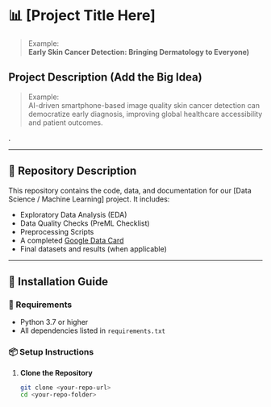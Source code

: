 # 📊 [Project Title Here]
> Example:  
> **Early Skin Cancer Detection: Bringing Dermatology to Everyone)**

## Project Description (Add the Big Idea)

> Example:  
> AI-driven smartphone-based image quality  skin cancer detection can democratize early diagnosis, improving global healthcare accessibility and patient outcomes.

.

---

## 📁 Repository Description

This repository contains the code, data, and documentation for our [Data Science / Machine Learning] project. It includes:
- Exploratory Data Analysis (EDA)
- Data Quality Checks (PreML Checklist)
- Preprocessing Scripts
- A completed [Google Data Card](https://github.com/PAIR-code/datacardsplaybook/blob/main/templates/DataCardsExtendedTemplate.md)
- Final datasets and results (when applicable)

---

## 🚀 Installation Guide

### 🔧 Requirements
- Python 3.7 or higher  
- All dependencies listed in `requirements.txt`

### 📦 Setup Instructions

1. **Clone the Repository**
   ```bash
   git clone <your-repo-url>
   cd <your-repo-folder>
